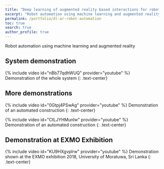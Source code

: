 ```yaml
---
title: "Deep learning of augmented reality based interactions for robot system automation"
excerpt: "Robot automation using machine learning and augmented reality"
permalink: /portfolio/dl-ar-robot-automation
toc: true
search: true
author_profile: true
---
```


Robot automation using machine learning and augmented reality

## System demonstration
{% include video id="nBb77qdhWUQ" provider="youtube" %}
Demonstration of the whole system
{: .text-center}

## More demonstrations
{% include video id="0Gtpj4PSwAg" provider="youtube" %}
Demonstration of an automated construction
{: .text-center}

{% include video id="CtLJYHMunlw" provider="youtube" %}
Demonstration of an automated construction
{: .text-center}

## Demonstration at EXMO Exhibition
{% include video id="KU9HXgvplrw" provider="youtube" %}
Demonstration shown at the EXMO exhibition 2018, University of Moratuwa, Sri Lanka
{: .text-center}
